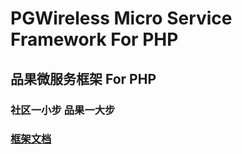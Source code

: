 # PGWireless Micro Service Framework For PHP

## 品果微服务框架 For PHP

### 社区一小步 品果一大步

### [框架文档](<doc/preface.md>)

